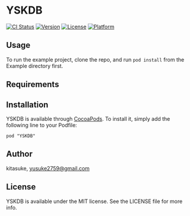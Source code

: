 # YSKDB

[![CI Status](http://img.shields.io/travis/kitasuke/YSKDB.svg?style=flat)](https://travis-ci.org/kitasuke/YSKDB)
[![Version](https://img.shields.io/cocoapods/v/YSKDB.svg?style=flat)](http://cocoadocs.org/docsets/YSKDB)
[![License](https://img.shields.io/cocoapods/l/YSKDB.svg?style=flat)](http://cocoadocs.org/docsets/YSKDB)
[![Platform](https://img.shields.io/cocoapods/p/YSKDB.svg?style=flat)](http://cocoadocs.org/docsets/YSKDB)

## Usage

To run the example project, clone the repo, and run `pod install` from the Example directory first.

## Requirements

## Installation

YSKDB is available through [CocoaPods](http://cocoapods.org). To install
it, simply add the following line to your Podfile:

    pod "YSKDB"

## Author

kitasuke, yusuke2759@gmail.com

## License

YSKDB is available under the MIT license. See the LICENSE file for more info.

